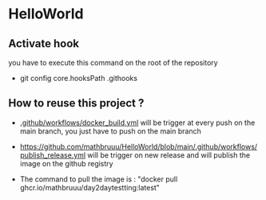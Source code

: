 # HelloWorld

## Activate hook

you have to execute this command on the root of the repository

- git config core.hooksPath .githooks


## How to reuse this project ?

- [.github/workflows/docker_build.yml](https://github.com/mathbruuu/HelloWorld/blob/main/.github/workflows/docker_build.yml) will be trigger at every push on the main branch, you just have to push on the main branch
  
- https://github.com/mathbruuu/HelloWorld/blob/main/.github/workflows/publish_release.yml will be trigger on new release and will publish the image on the github registry
  
- The command to pull the image is : "docker pull ghcr.io/mathbruuu/day2daytestting:latest"

